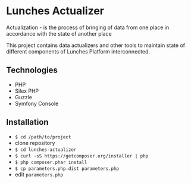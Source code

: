 # Lunches Actualizer

Actualization - is the process of bringing of data from one place in accordance with the state of another place

This project contains data actualizers and other tools to maintain state of different components of Lunches Platform interconnected.

## Technologies

- PHP
- Silex PHP
- Guzzle
- Symfony Console

## Installation

- `$ cd /path/to/project`
- clone repository
- `$ cd lunches-actualizer`
- `$ curl -sS https://getcomposer.org/installer | php`
- `$ php composer.phar install`
- `$ cp parameters.php.dist parameters.php`
- edit `parameters.php`